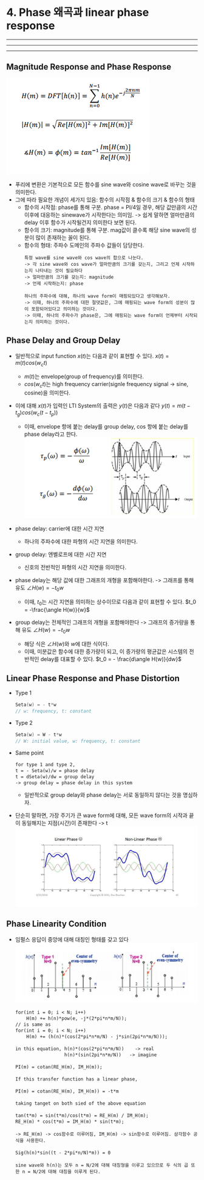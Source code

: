 # 4. Phase 왜곡과 linear phase response
---
---
---
## Magnitude Response and Phase Response
![mag_phase](./img/mag_phase.png)
- 푸리에 변환은 기본적으로 모든 함수를 sine wave와 cosine wave로 바꾸는 것을 의미한다.
- 그에 따라 필요한 개념이 세가지 있음: 함수의 시작점 & 함수의 크기 & 함수의 형태
  - 함수의 시작점: phase를 통해 구분. phase = PI/4일 경우, 해당 값만큼의 시간 이후에 대응하는 sinewave가 시작한다는 의미임. -> 쉽게 말하면 얼마만큼의 delay 이후 함수가 시작될건지 의미한다 보면 된다.
  - 함수의 크기: magnitude를 통해 구분. mag값이 클수록 해당 sine wave의 성분이 많이 존재하는 꼴이 된다.
  - 함수의 형태: 주파수 도메인의 주파수 값들이 담당한다.
    ```text
    특정 wave를 sine wave와 cos wave의 합으로 나눈다.
    -> 각 sine wave와 cos wave가 얼마만큼의 크기를 갖는지, 그리고 언제 시작하는지 나타내는 것이 필요하다
    -> 얼마만큼의 크기를 갖는지: magnitude
    -> 언제 시작하는지: phase

    하나의 주파수에 대해, 하나의 wave form이 매핑되있다고 생각해보자.
    -> 이때, 하나의 주파수에 대한 절댓값은, 그에 매핑되는 wave form의 성분이 많이 포함되어있다고 의미하는 것이다.
    -> 이때, 하나의 주파수가 phase은, 그에 매핑되는 wave form이 언제부터 시작되는지 의미하는 것이다.
    ```

## Phase Delay and Group Delay
- 일반적으로 input function $x(t)$는 다음과 같이 표현할 수 있다.
    $x(t) = m(t)cos(w_ct)$
    - $m(t)$는 envelope(group of frequency)를 의미한다.
    - $cos(w_ct)$는 high frequency carrier(signle frequency signal -> sine, cosine)을 의미한다.
- 이에 대해 $x(t)$가 입력인 LTI System의 출력은 $y(t)$은 다음과 같다
    $y(t) = m(t - t_g)cos(w_c(t - t_p))$
    - 이때, envelope 항에 붙는 delay를 group delay, cos 항에 붙는 delay를 phase delay라고 한다.
![delay](./img/phase_delay_and_group_delay.png)
- phase delay: carrier에 대한 시간 지연
  - 하나의 주파수에 대한 파형의 시간 지연을 의미한다.
- group delay: 엔벨로프에 대한 시간 지연
  - 신호의 전반적인 파형의 시간 지연을 의미한다.

- phase delay는 해당 값에 대한 그래프의 개형을 포함해야한다. -> 그래프를 통해 유도
    $\angle H(w) = -t_0 w$
    - 이때, $t_0$는 시간 지연을 의미하는 상수이므로 다음과 같이 표현할 수  있다.
    $t_0 = -\frac{\angle H(w)}{w}$
- group delay는 전체적인 그래프의 개형을 포함해야한다 -> 그래프의 증가량을 통해 유도
    $\angle H(w) = -t_0 w$
    - 해당 식은 $\angle H(w)$와 $w$에 대한 식이다.
    - 이때, 미분값은 함수에 대한 증가량이 되고, 이 증가량의 평균값은 시스템의 전반적인 delay를 대표할 수 있다.
    $t_0 = - \frac{d\angle H(w)}{dw}$

## Linear Phase Response and Phase Distortion
- Type 1
    ```c
    Seta(w) = - t*w
    // w: frequency, t: constant
    ```
- Type 2
    ```c
    Seta(w) = W - t*w
    // W: initial value, w: frequency, t: constant
    ```
- Same point
    ```text
    for type 1 and type 2,
    t = - Seta(w)/w = phase delay
    t = dSeta(w)/dw = group delay
    -> group delay = phase delay in this system
    ```
    - 일반적으로 group delay와 phase delay는 서로 동일하지 않다는 것을 명심하자.

- 단순히 말하면, 가장 주기가 큰 wave form에 대해, 모든 wave form의 시작과 끝이 동일해지는 지점(시간)이 존재한다 -> t
    ![phase linearity](./img/phase_linearity.png)

## Phase Linearity Condition
- 임펄스 응답이 중앙에 대해 대칭인 형태를 갖고 있다
    ![symmetric](./img/symmetric.png)
    ```text
    for(int i = 0; i < N; i++)
        H(m) += h(n)*pow(e, -j*(2*pi*n*m/N));
    // is same as
    for(int i = 0; i < N; i++)
        H(m) += (h(n)*(cos(2*pi*n*m/N) - j*sin(2pi*n*m/N)));
    
    in this equation, h(n)*(cos(2*pi*n*m/N))    -> real 
                      h(n)*(sin(2pi*n*m/N))   -> imagine

    PI(m) = cotan(RE_H(m), IM_H(m));

    If this transfer function has a linear phase, 
    
    PI(m) = cotan(RE_H(m), IM_H(m)) = -t*m

    taking tanget on both sied of the above equation

    tan(t*m) = sin(t*m)/cos(t*m) = RE_H(m) / IM_H(m);
    RE_H(m) * cos(t*m) = IM_H(m) * sin(t*m);
    
    -> RE_H(m) -> cos함수로 이루어짐, IM_H(m) -> sin함수로 이루어짐. 삼각함수 공식을 사용한다.

    Sig(h(n)*sin((t - 2*pi*n/N)*m)) = 0

    sine wave와 h(n)는 모두 n = N/2에 대해 대칭형을 이루고 있으므로 두 식의 곱 또한 n = N/2에 대해 대칭을 이루게 된다.
    ```

    
